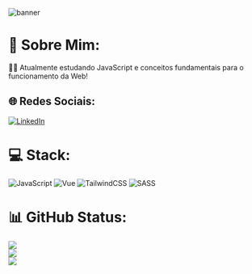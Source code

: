 ![banner](https://github.com/user-attachments/assets/c650b100-9946-4ff6-b256-5755e5f05f9e)

# 💫 Sobre Mim:
👨‍💻 Atualmente estudando JavaScript e conceitos fundamentais para o funcionamento da Web!


## 🌐 Redes Sociais:
[![LinkedIn](https://img.shields.io/badge/LinkedIn-%230077B5.svg?logo=linkedin&logoColor=white)](https://linkedin.com/in/juanferreiraverao) 

# 💻 Stack:
![JavaScript](https://img.shields.io/badge/javascript-%23323330.svg?style=for-the-badge&logo=javascript&logoColor=%23F7DF1E) ![Vue](https://img.shields.io/badge/Vue.js-35495E?style=for-the-badge&logo=vuedotjs&logoColor=4FC08D) ![TailwindCSS](https://img.shields.io/badge/Tailwind_CSS-grey?style=for-the-badge&logo=tailwind-css&logoColor=38B2AC) ![SASS](https://img.shields.io/badge/Sass-C69?style=for-the-badge&logo=sass&logoColor=fff)
# 📊 GitHub Status:
![](https://github-readme-stats.vercel.app/api?username=juanfkr&theme=dark&hide_border=false&include_all_commits=true&count_private=true)<br/>
![](https://github-readme-streak-stats.herokuapp.com/?user=juanfkr&theme=dark&hide_border=false)<br/>
![](https://github-readme-stats.vercel.app/api/top-langs/?username=juanfkr&theme=dark&hide_border=false&include_all_commits=true&count_private=true&layout=compact)
